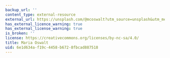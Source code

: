 ```yaml
---
backup_url: ''
content_type: external-resource
external_url: https://unsplash.com/@mcoswalt?utm_source=unsplash&utm_medium=referral&utm_content=creditCopyText
has_external_licence_warning: true
has_external_license_warning: true
is_broken: ''
license: https://creativecommons.org/licenses/by-nc-sa/4.0/
title: Maria Oswalt
uid: 6e1d634a-f19c-4458-b672-8fbcad887518
---
```

